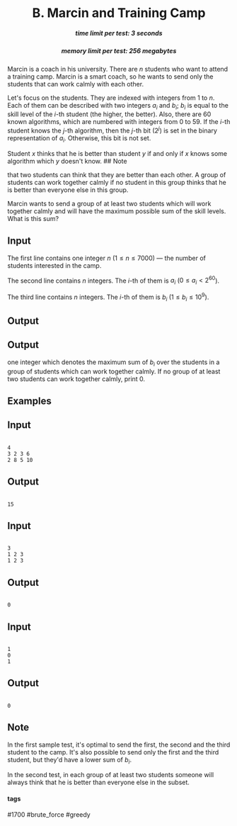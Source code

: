 <h1 style='text-align: center;'> B. Marcin and Training Camp</h1>

<h5 style='text-align: center;'>time limit per test: 3 seconds</h5>
<h5 style='text-align: center;'>memory limit per test: 256 megabytes</h5>

Marcin is a coach in his university. There are $n$ students who want to attend a training camp. Marcin is a smart coach, so he wants to send only the students that can work calmly with each other.

Let's focus on the students. They are indexed with integers from $1$ to $n$. Each of them can be described with two integers $a_i$ and $b_i$; $b_i$ is equal to the skill level of the $i$-th student (the higher, the better). Also, there are $60$ known algorithms, which are numbered with integers from $0$ to $59$. If the $i$-th student knows the $j$-th algorithm, then the $j$-th bit ($2^j$) is set in the binary representation of $a_i$. Otherwise, this bit is not set.

Student $x$ thinks that he is better than student $y$ if and only if $x$ knows some algorithm which $y$ doesn't know. ## Note

 that two students can think that they are better than each other. A group of students can work together calmly if no student in this group thinks that he is better than everyone else in this group.

Marcin wants to send a group of at least two students which will work together calmly and will have the maximum possible sum of the skill levels. What is this sum?

## Input

The first line contains one integer $n$ ($1 \leq n \leq 7000$) — the number of students interested in the camp.

The second line contains $n$ integers. The $i$-th of them is $a_i$ ($0 \leq a_i < 2^{60}$).

The third line contains $n$ integers. The $i$-th of them is $b_i$ ($1 \leq b_i \leq 10^9$).

## Output

## Output

 one integer which denotes the maximum sum of $b_i$ over the students in a group of students which can work together calmly. If no group of at least two students can work together calmly, print 0.

## Examples

## Input


```

4
3 2 3 6
2 8 5 10

```
## Output


```

15

```
## Input


```

3
1 2 3
1 2 3

```
## Output


```

0

```
## Input


```

1
0
1

```
## Output


```

0

```
## Note

In the first sample test, it's optimal to send the first, the second and the third student to the camp. It's also possible to send only the first and the third student, but they'd have a lower sum of $b_i$.

In the second test, in each group of at least two students someone will always think that he is better than everyone else in the subset.



#### tags 

#1700 #brute_force #greedy 